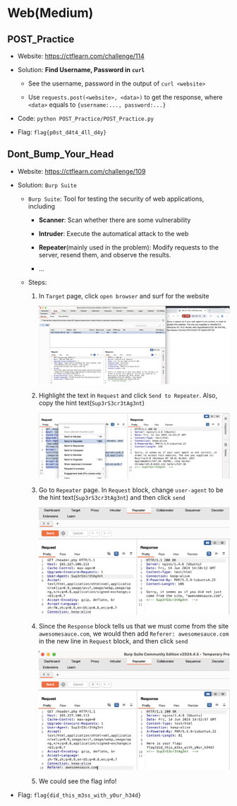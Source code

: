 # Web(Medium)

## POST_Practice

* Website: https://ctflearn.com/challenge/114

* Solution: **Find Username, Password in ```curl```**

    * See the username, password in the output of ```curl <website>```

    * Use ```requests.post(<website>, <data>)``` to get the response, where ```<data>``` equals to ```{username:..., password:...}```

* Code: ```python POST_Practice/POST_Practice.py```

* Flag: ```flag{p0st_d4t4_4ll_d4y}```

## Dont_Bump_Your_Head

* Website: https://ctflearn.com/challenge/109

* Solution: ```Burp Suite```

    * ```Burp Suite```: Tool for testing the security of web applications, including

        * **Scanner**: Scan whether there are some vulnerability

        * **Intruder**: Execute the automatical attack to the web

        * **Repeater**(mainly used in the problem): Modify requests to the server, resend them, and observe the results.

        * ...
    
    * Steps:

        1.  In ```Target``` page, click ```open browser``` and surf for the website

            ![Dont-1](Dont_Bump_Your_Head/image/1.png)

        2. Highlight the text in ```Request``` and click ```Send to Repeater```. Also, copy the hint text(```Sup3rS3cr3tAg3nt```)

            ![Dont-2](Dont_Bump_Your_Head/image/2.png)

        3. Go to ```Repeater``` page. In ```Request``` block, change ```user-agent``` to be the hint text(```Sup3rS3cr3tAg3nt```) and then click ```send```

            ![Dont-3](Dont_Bump_Your_Head/image/3.png)
        
        4. Since the ```Response``` block tells us that we must come from the site ```awesomesauce.com```, we would then add ```Referer: awesomesauce.com``` in the new line in ```Request``` block, and then click ```send```

            ![Dont-4](Dont_Bump_Your_Head/image/4.png)

        5. We could see the flag info!

* Flag: ```flag{did_this_m3ss_with_y0ur_h34d}```